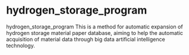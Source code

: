 # hydrogen_storage_program
hydrogen_storage_program
This is a method for automatic expansion of hydrogen storage material paper database, aiming to help the automatic acquisition of material data through big data artificial intelligence technology.

